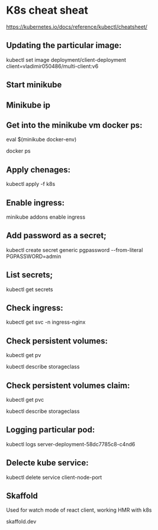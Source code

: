 # K8s cheat sheat
https://kubernetes.io/docs/reference/kubectl/cheatsheet/

## Updating the particular image:

kubectl set image deployment/client-deployment client=vladimir050486/multi-client:v6

## Start minikube

## Minikube ip

## Get into the minikube vm docker ps:

eval $(minikube docker-env)

docker ps 

## Apply chenages:

kubectl apply -f k8s

## Enable ingress:

minikube addons enable ingress

## Add password as a secret;

kubectl create secret generic pgpassword --from-literal PGPASSWORD=admin 

## List secrets;

kubectl get secrets

## Check ingress:

kubectl get svc -n ingress-nginx  

## Check persistent volumes:

kubectl get pv

kubectl describe storageclass  

## Check persistent volumes claim:

kubectl get pvc

kubectl describe storageclass  

## Logging particular pod:

kubectl logs server-deployment-58dc7785c8-c4nd6

## Delecte kube service:

kubectl delete service client-node-port  

## Skaffold
Used for watch mode of react client, working HMR with k8s

skaffold.dev